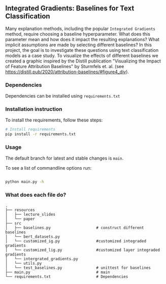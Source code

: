 <!--# iml_project -->
<h2 align="left">
Integrated Gradients: Baselines for Text Classification
</h2>

Many explanation methods, including the popular `Integrated Gradients` method, require choosing a baseline hyperparameter. What does this parameter mean and how does it impact the resulting explanations? What implicit assumptions are made by selecting different baselines?
In this project, the goal is to investigate these questions using text classification models as a case study.
To visualize the effects of different baselines we created a graphic inspired by the Distill publication "Visualizing the Impact of Feature Attribution Baselines" by Sturmfels et. al. (see https://distill.pub/2020/attribution-baselines/#figure4_div).

### Dependencies

Dependencies can be installed using `requirements.txt`

### Installation instruction
To install the requirements, follow these steps:
```bash
# Install requirements
pip install -r requirements.txt

```

### Usage
The default branch for latest and stable changes is `main`.

To see a list of commandline options run:
```bash

python main.py -h

```

### What does each file do?

    .
    ├── resources
    │   ├── lecture_slides    
    │   └── paper                         
    ├── src                     
    │   ├── baselines.py                    # construct different baselines
    │   └── bert_datasets.py                
    │   └── customized_ig.py                #customized integraded gradients
    │   └── customized_lig.py               #customized layer integraded gradients
    │   └── intergrated_gradients.py
    │   └── utils.py                            
    │   └── test_baselines.py               # unittest for baselines
    ├── main.py                             # main
    └── requirements.txt                    # Dependencies
